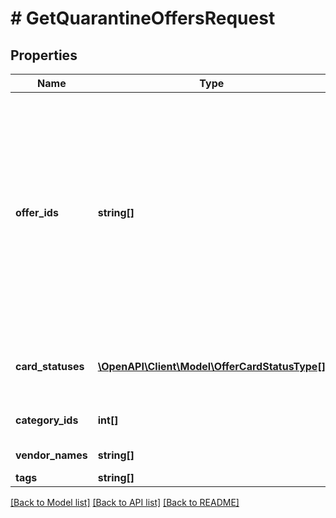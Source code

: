 # # GetQuarantineOffersRequest

## Properties

Name | Type | Description | Notes
------------ | ------------- | ------------- | -------------
**offer_ids** | **string[]** | Идентификаторы товаров, информация о которых нужна. &lt;br&gt;&lt;br&gt; ⚠️ Не используйте это поле одновременно с фильтрами по статусам карточек, категориям, брендам или тегам. Если вы хотите воспользоваться фильтрами, оставьте поле пустым. | [optional]
**card_statuses** | [**\OpenAPI\Client\Model\OfferCardStatusType[]**](OfferCardStatusType.md) | Фильтр по статусам карточек.  [Что такое карточка товара](https://yandex.ru/support/marketplace/assortment/content/index.html) | [optional]
**category_ids** | **int[]** | Фильтр по категориям на Маркете. | [optional]
**vendor_names** | **string[]** | Фильтр по брендам. | [optional]
**tags** | **string[]** | Фильтр по тегам. | [optional]

[[Back to Model list]](../../README.md#models) [[Back to API list]](../../README.md#endpoints) [[Back to README]](../../README.md)
